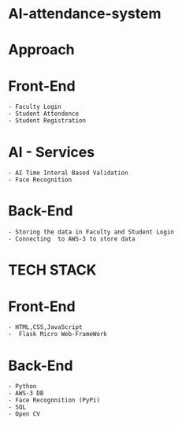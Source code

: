 # AI-attendance-system

# Approach
   # Front-End
    - Faculty Login
    - Student Attendence 
    - Student Registration
    
   # AI - Services
    - AI Time Interal Based Validation
    - Face Recognition
    
   # Back-End
    - Storing the data in Faculty and Student Login
    - Connecting  to AWS-3 to store data
    
    
    
 # TECH STACK
   # Front-End
    - HTML,CSS,JavaScript
    -  Flask Micro Web-FrameWork
    
   # Back-End
    - Python
    - AWS-3 DB
    - Face Recognnition (PyPi)
    - SQL
    - Open CV
    
  
   
